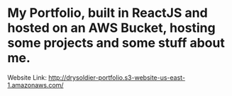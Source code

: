 # My Portfolio, built in ReactJS and hosted on an AWS Bucket, hosting some projects and some stuff about me.

Website Link: http://drysoldier-portfolio.s3-website-us-east-1.amazonaws.com/
